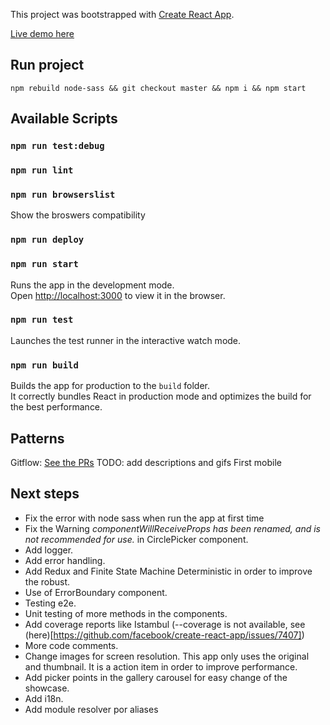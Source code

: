 This project was bootstrapped with [Create React App](https://github.com/facebook/create-react-app).

[Live demo here](https://slemankassis.github.io/thirdlove-frontend-test/)

## Run project

`npm rebuild node-sass && git checkout master && npm i && npm start`

## Available Scripts

### `npm run test:debug`
### `npm run lint`
### `npm run browserslist`

Show the broswers compatibility

### `npm run deploy`

### `npm run start`

Runs the app in the development mode.<br />
Open [http://localhost:3000](http://localhost:3000) to view it in the browser.

### `npm run test`

Launches the test runner in the interactive watch mode.<br />

### `npm run build`

Builds the app for production to the `build` folder.<br />
It correctly bundles React in production mode and optimizes the build for the best performance.

## Patterns

Gitflow: [See the PRs](https://github.com/slemankassis/thirdlove-frontend-test/pulls) TODO: add descriptions and gifs
First mobile

## Next steps

* Fix the error with node sass when run the app at first time
* Fix the Warning _componentWillReceiveProps has been renamed, and is not recommended for use._ in CirclePicker component.
* Add logger.
* Add error handling.
* Add Redux and Finite State Machine Deterministic in order to improve the robust.
* Use of ErrorBoundary component.
* Testing e2e.
* Unit testing of more methods in the components.
* Add coverage reports like Istambul (--coverage is not available, see (here)[https://github.com/facebook/create-react-app/issues/7407])
* More code comments.
* Change images for screen resolution. This app only uses the original and thumbnail. It is a action item in order to improve performance.
* Add picker points in the gallery carousel for easy change of the showcase.
* Add i18n.
* Add module resolver por aliases
